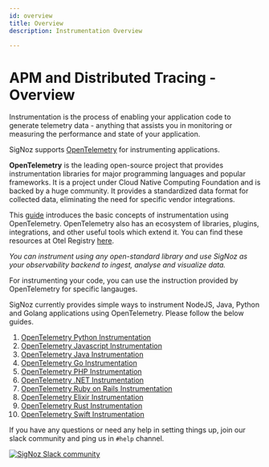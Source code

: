 ```yaml
---
id: overview
title: Overview
description: Instrumentation Overview

---
```

# APM and Distributed Tracing - Overview

Instrumentation is the process of enabling your application code to generate telemetry data - anything that assists you in monitoring or measuring the performance and state of your application.

SigNoz supports [OpenTelemetry](https://opentelemetry.io/) for instrumenting applications.

**OpenTelemetry** is the leading open-source project that provides instrumentation libraries for major programming languages and popular frameworks. It is a project under Cloud Native Computing Foundation and is backed by a huge community. It provides a standardized data format for collected data, eliminating the need for specific vendor integrations.

<!-- **OpenTelemetry** is a single, vendor-agnostic instrumentation library per language with support for both automatic and manual instrumentation. It provides open-standard semantic conventions to ensure vendor-agnostic data collection. -->

This [guide](https://opentelemetry.io/docs/concepts/instrumenting) introduces the basic concepts of instrumentation using OpenTelemetry. OpenTelemetry also has an ecosystem of libraries, plugins, integrations, and other useful tools which extend it. You can find these resources at Otel Registry [here](https://opentelemetry.io/registry/).

_You can instrument using any open-standard library and use SigNoz as your observability backend to ingest, analyse and visualize data._

For instrumenting your code, you can use the instruction provided by OpenTelemetry for specific langauges.

SigNoz currently provides simple ways to instrument NodeJS, Java, Python and Golang applications using OpenTelemetry. Please follow the below guides.

1. [OpenTelemetry Python Instrumentation](/docs/instrumentation/python/)
2. [OpenTelemetry Javascript Instrumentation](/docs/instrumentation/javascript/)
3. [OpenTelemetry Java Instrumentation](/docs/instrumentation/java/)
4. [OpenTelemetry Go Instrumentation](/docs/instrumentation/golang/)
5. [OpenTelemetry PHP Instrumentation](/docs/instrumentation/php/)
6. [OpenTelemetry .NET Instrumentation](/docs/instrumentation/dotnet/)
7. [OpenTelemetry Ruby on Rails Instrumentation](/docs/instrumentation/ruby-on-rails/)
8. [OpenTelemetry Elixir Instrumentation](/docs/instrumentation/elixir/)
9. [OpenTelemetry Rust Instrumentation](/docs/instrumentation/rust/)
10. [OpenTelemetry Swift Instrumentation](/docs/instrumentation/swift/)



<!-- If you need assistance instrumenting applications in other languages, please write to us at [support@signoz.io](mailto:support@signoz.io) or reach out to us on [Slack Community](https://signoz.io/slack) -->

If you have any questions or need any help in setting things up, join our slack community and ping us in `#help` channel.

[![SigNoz Slack community](/img/blog/common/join_slack_cta.webp)](https://signoz.io/slack)

